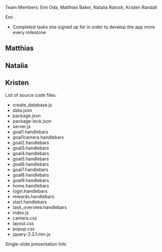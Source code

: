 Team Members: Emi Oda, Matthias Baker, Natalia Ratosh, Kristen Randall

Emi
- Completed tasks she signed up for in order to develop the app more every milestone

Matthias
- 

Natalia
- 

Kristen
-

List of source code files:
- create_database.js
- data.json
- package.json
- package-lock.json
- server.js
- goal1.handlebars
- goal1camera.handlebars
- goal2.handlebars
- goal3.handlebars
- goal4.handlebars
- goal5.handlebars
- goal6.handlebars
- goal7.handlebars
- goal8.handlebars
- goal9.handlebars
- home.handlebars
- login.handlebars
- rewards.handlebars
- start.handlebars
- task_overview.handlebars
- index.js
- camera.css
- layout.css
- popup.css
- jquery-3.3.1.min.js

Single-slide presentation link: 
